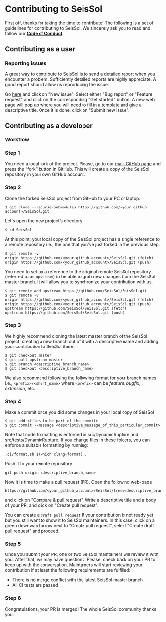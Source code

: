 # Contributing to SeisSol
First off, thanks for taking the time to contribute! The following is a set of guidelines for contributing to SeisSol. We sincerely ask you to read and follow our [**Code of Conduct**](CODE_OF_CONDUCT.md).

## Contributing as a user
### Reporting issues

A great way to contribute to SeisSol is to send a detailed report when you encounter a problem. Sufficiently detailed reports are highly appreciate. A good report should allow us reproducing the issue. 

Go [here](https://github.com/SeisSol/SeisSol/issues) and click on "New issue". Select either "Bug report" or "Feature request" and click on the corresponding "Get started" button. A new web page will pop up where you will need to fill in a template and give a descriptive title. Once it is done, click on "Submit new issue".

## Contributing as a developer
### Workflow

### Step 1
You need a local fork of the project. Please, go to our [main GitHub page](https://github.com/SeisSol/SeisSol) and press the “fork” button in GitHub. This will create a copy of the SeisSol repository in your own GitHub account.

### Step 2
Clone the forked SeisSol project from GitHub to your PC or laptop:
```
$ git clone --recurse-submodules https://github.com/<your github account>/SeisSol.git
```

Let's open the new project’s directory:
```
$ cd SeisSol
```

At this point, your local copy of the SeisSol project has a single reference to a remote repository i.e., the one that you've just forked in the previous step.

```
$ git remote -v
origin https://github.com/<your_github_account>/SeisSol.git (fetch)
origin https://github.com/<your_github_account>/SeisSol.git (push)
```

You need to set up a reference to the original remote SeisSol repository (referred to as `upstream`) to be able to grab new changes from the SeisSol master branch. It will allow you to synchronize your contribution with us. 
```
$ git remote add upstream https://github.com/SeisSol/SeisSol.git
$ git remote -v
origin https://github.com/<your_github_account>/SeisSol.git (fetch)
origin https://github.com/<your_github_account>/SeisSol.git (push)
upstream https://github.com/SeisSol/SeisSol.git (fetch)
upstream https://github.com/SeisSol/SeisSol.git (push)
```

### Step 3
We highly recommend cloning the latest master branch of the SeisSol project, creating a new branch out of it with a descriptive name and adding your contribution to SeisSol there.
```
$ git checkout master
$ git pull upstream master
$ git branch <descriptive_branch_name>
$ git checkout <descriptive_branch_name>
```
We also recommend following the following format for your branch names i.e., `<prefix>/<short_name>` where `<prefix>` can be *feature*, *bugfix*, *extension*, etc.

### Step 4
Make a commit once you did some changes in your local copy of SeisSol

```
$ git add <files_to_be_part_of_the_commit>
$ git commit --message <descriptive_message_of_this_particular_commit>
```
Note that code formatting is enforced in src/DynamicRupture and src/tests/DynamicRupture.
If you change files in these folders, you can enforce a suitable formatting by running:

```
.ci/format.sh $(which clang-format) .
```

Push it to your remote repository
```
git push origin <descriptive_branch_name>
```
Now it is time to make a pull request (PR). Open the following web-page
```
https://github.com/<your_github_account>/SeisSol/tree/<descriptive_branch_name>
```
and click on "Compare & pull request". Write a descriptive title and a body of your PR, and click on "Create pull request". 

You can create a `draft pull request` If your contribution is not ready yet but you still want to show it to SeisSol maintainers. In this case, click on a green downward arrow next to "Create pull request", select "Create draft pull request" and proceed.

### Step 5
Once you submit your PR, one or two SeisSol maintainers will review it with you. After that, we may have questions. Please, check back on your PR to keep up with the conversation. Maintainers will start reviewing your contribution if at least the following requirements are fulfilled:

- There is no merge conflict with the latest SeisSol master branch
- All CI tests are passed

### Step 6
Congratulations, your PR is merged! The whole SeisSol community thanks you.
